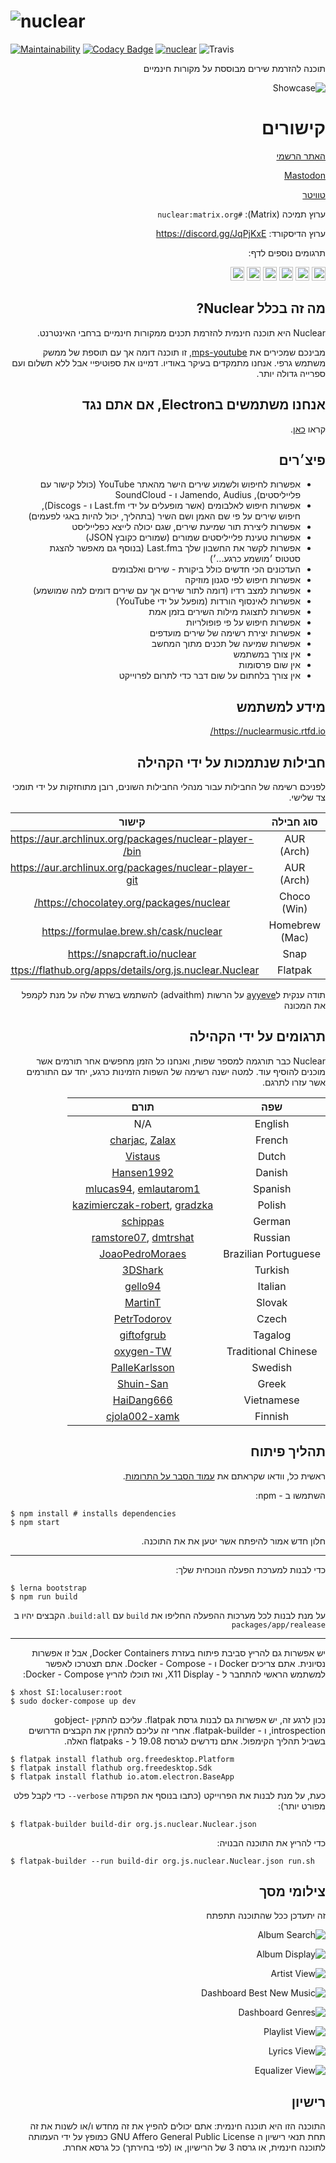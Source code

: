 # ![nuclear](https://i.imgur.com/oT1006i.png) 
[![Maintainability](https://api.codeclimate.com/v1/badges/a15c4888a63c900f6cc1/maintainability)](https://codeclimate.com/github/nukeop/nuclear/maintainability) [![Codacy Badge](https://api.codacy.com/project/badge/Grade/30750586202742279fa8958a12e519ed)](https://www.codacy.com/app/nukeop/nuclear?utm_source=github.com&amp;utm_medium=referral&amp;utm_content=nukeop/nuclear&amp;utm_campaign=Badge_Grade) [![nuclear](https://snapcraft.io//nuclear/badge.svg)](https://snapcraft.io/nuclear) ![Travis](https://api.travis-ci.org/nukeop/nuclear.svg?branch=master)

<div dir="rtl">
תוכנה להזרמת שירים מבוססת על מקורות חינמיים

![Showcase](https://i.imgur.com/G9BqIHl.png)

# קישורים

[האתר הרשמי](https://nuclear.js.org)

[Mastodon](https://mstdn.io/@nuclear)

[טוויטר](https://twitter.com/nuclear_player)

ערוץ תמיכה (Matrix): `#nuclear:matrix.org`

ערוץ הדיסקורד: https://discord.gg/JqPjKxE

תרגומים נוספים לדף:

<kbd>[<img title="Deutsch" alt="Deutsch" src="https://cdn.staticaly.com/gh/hjnilsson/country-flags/master/svg/de.svg" width="22">](docs/README-de.md)</kbd>
<kbd>[<img title="Português" alt="Português" src="https://cdn.staticaly.com/gh/hjnilsson/country-flags/master/svg/br.svg" width="22">](README-ptbr.md)</kbd>
<kbd>[<img title="Svenska" alt="Svenska" src="https://cdn.staticaly.com/gh/hjnilsson/country-flags/master/svg/se.svg" width="22">](README-se.md)</kbd>
<kbd>[<img title="English" alt="English" src="https://cdn.staticaly.com/gh/hjnilsson/country-flags/master/svg/us.svg" width="22">](../README.md)</kbd>
<kbd>[<img title="Hebrew" alt="Hebrew" src="https://cdn.staticaly.com/gh/hjnilsson/country-flags/master/svg/il.svg" width="22">](README-he.md)</kbd>
<kbd>[<img title="Italiano" alt="Italiano" src="https://cdn.staticaly.com/gh/hjnilsson/country-flags/master/svg/it.svg" width="22">](README-it.md)</kbd>

## מה זה בכלל Nuclear?
Nuclear היא תוכנה חינמית להזרמת תכנים ממקורות חינמיים ברחבי האינטרנט.

מבינכם שמכירים את [mps-youtube](https://github.com/mps-youtube/mps-youtube), זו תוכנה דומה אך עם תוספת של ממשק משתמש גרפי. אנחנו מתמקדים בעיקר באודיו. דמיינו את ספוטיפיי אבל ללא תשלום ועם ספרייה גדולה יותר.

## אנחנו משתמשים בElectron, אם אתם נגד
קראו [כאן](electron.md).

## פיצ׳רים

- אפשרות לחיפוש ולשמוע שירים הישר מהאתר YouTube (כולל קישור עם פלייליסטים), Jamendo, Audius ו - SoundCloud
- אפשרות חיפוש לאלבומים (אשר מופעלים על ידי Last.fm ו - Discogs), חיפוש שירים על פי שם האמן ושם השיר (בתהליך, יכול להיות באגי לפעמים)
- אפשרות ליצירת תור שמיעת שירים, שגם יכולה לייצא כפלייליסט
- אפשרות טעינת פלייליסטים שמורים (שמורים כקובץ JSON)
- אפשרות לקשר את החשבון שלך בLast.fm (בנוסף גם מאפשר להצגת סטטוס ׳מושמע כרגע...׳)
- העדכונים הכי חדשים כולל ביקורת - שירים ואלבומים
- אפשרות חיפוש לפי סגנון מוזיקה
- אפשרות למצב רדיו (דומה לתור שירים אך עם שירים דומים למה שמושמע)
- אפשרות לאינסוף הורדות (מופעל על ידי YouTube)
- אפשרות לתצוגת מילות השירים בזמן אמת
- אפשרות חיפוש על פי פופולריות
- אפשרות יצירת רשימה של שירים מועדפים
- אפשרות שמיעה של תכנים מתוך המחשב
- אין צורך במשתמש
- אין שום פרסומות
- אין צורך בלחתום על שום דבר כדי לתרום לפרוייקט

## מידע למשתמש
https://nuclearmusic.rtfd.io/

## חבילות שנתמכות על ידי הקהילה

לפניכם רשימה של החבילות עבור מנהלי החבילות השונים, רובן מתוחזקות על ידי תומכי צד שלישי.

| סוג חבילה   |    קישור                                                    | נתמך על ידי                                    |
|:--------------:|:-------------------------------------------------------:|:---------------------------------------------:|
| AUR (Arch)     | https://aur.archlinux.org/packages/nuclear-player-bin/  | [advaithm](https://github.com/advaithm)       |
| AUR (Arch)     | https://aur.archlinux.org/packages/nuclear-player-git   | [advaithm](https://github.com/advaithm)       |
| Choco (Win)    | https://chocolatey.org/packages/nuclear/                | [JourneyOver](https://github.com/JourneyOver) |
| Homebrew (Mac) | https://formulae.brew.sh/cask/nuclear                   | Homebrew                                      |
| Snap           | https://snapcraft.io/nuclear                            | [nukeop](https://github.com/nukeop)           |
| Flatpak        | https://flathub.org/apps/details/org.js.nuclear.Nuclear  | [advaithm](https://github.com/advaithm)       |

תודה ענקית ל[ayyeve](https://github.com/ayyEve) על הרשות (advaithm) להשתמש בשרת שלה על מנת לקמפל את המכונה

## תרגומים על ידי הקהילה

Nuclear כבר תורגמה למספר שפות, ואנחנו כל הזמן מחפשים אחר תורמים אשר מוכנים להוסיף עוד. למטה ישנה רשימה של השפות הזמינות כרגע, יחד עם התורמים אשר עזרו לתרגם.

| שפה             | תורם                                                                                          |
|:--------------------:|:----------------------------------------------------------------------------------------------------:|
| English              | N/A                                                                                                  |
| French               | [charjac](https://github.com/charjac), [Zalax](https://github.com/Zalaxx)                            |
| Dutch                | [Vistaus](https://github.com/Vistaus)                                                                |
| Danish               | [Hansen1992](https://github.com/Hansen1992)                                                          |
| Spanish              | [mlucas94](https://github.com/mlucas94), [emlautarom1](https://github.com/emlautarom1)               |
| Polish               | [kazimierczak-robert](https://github.com/kazimierczak-robert), [gradzka](https://github.com/gradzka) |
| German               | [schippas](https://github.com/schippas)                                                              |
| Russian              | [ramstore07](https://github.com/ramstore07), [dmtrshat](https://github.com/dmtrshat)                 |
| Brazilian Portuguese | [JoaoPedroMoraes](https://github.com/JoaoPedroMoraes)                                                |
| Turkish              | [3DShark](https://github.com/3DShark)                                                                |
| Italian              | [gello94](https://github.com/gello94)                                                                |
| Slovak               | [MartinT](https://github.com/MartinTuroci)                                                           |
| Czech                | [PetrTodorov](https://github.com/PetrTodorov)                                                        |
| Tagalog              | [giftofgrub](https://github.com/giftofgrub)                                                          |
| Traditional Chinese  | [oxygen-TW](https://github.com/oxygen-TW)                                                            |
| Swedish              | [PalleKarlsson](https://github.com/PalleKarlsson)                                                    |
| Greek                | [Shuin-San](https://github.com/Shuin-San)                                                            |
| Vietnamese           | [HaiDang666](https://github.com/HaiDang666)                                                          |
| Finnish              | [cjola002-xamk](https://github.com/cjola002-xamk)                                                    |

## תהליך פיתוח

ראשית כל, וודאו שקראתם את [עמוד הסבר על התרומות](https://github.com/nukeop/nuclear/wiki/Contributing).

השתמשו ב - npm:
<div dir="ltr">

```shell
$ npm install # installs dependencies
$ npm start
```
</div>

חלון חדש אמור להיפתח אשר יטען את את התוכנה.

---

כדי לבנות למערכת הפעלה הנוכחית שלך:
<div dir="ltr">

```shell
$ lerna bootstrap
$ npm run build
```
</div>

על מנת לבנות לכל מערכות ההפעלה החליפו את `build` עם `build:all`. הקבצים יהיו ב `packages/app/realease`

---

יש אפשרות גם להריץ סביבת פיתוח בעזרת Docker Containers, אבל זו אפשרות נסיונית.
אתם צריכים Docker ו - Docker - Compose. אתם תצטרכו לאפשר למשתמש הראשי להתחבר ל - X11 Display, ואז תוכלו להריץ Docker - Compose:
<div dir="ltr">

```shell
$ xhost SI:localuser:root
$ sudo docker-compose up dev
```
</div>

נכון לרגע זה, יש אפשרות גם לבנות גרסת flatpak. עליכם להתקין gobject-introspection, ו -  flatpak-builder. אחרי זה עליכם להתקין את הקבצים הדרושים בשביל תהליך הקימפול. אתם נדרשים לגרסת 19.08 ל - flatpaks האלה.
<div dir="ltr">

```shell
$ flatpak install flathub org.freedesktop.Platform
$ flatpak install flathub org.freedesktop.Sdk
$ flatpak install flathub io.atom.electron.BaseApp
```
</div>

כעת, על מנת לבנות את הפרוייקט (כתבו בנוסף את הפקודה  <span dir="ltr">`--verbose`</span> כדי לקבל פלט מפורט יותר):
<div dir="ltr">

```shell
$ flatpak-builder build-dir org.js.nuclear.Nuclear.json
```
</div>

כדי להריץ את התוכנה הבנויה:
<div dir="ltr">

```shell
$ flatpak-builder --run build-dir org.js.nuclear.Nuclear.json run.sh
```
</div>

## צילומי מסך

זה יתעדכן ככל שהתוכנה תתפתח

![Album Search](https://i.imgur.com/idFVnAF.png)

![Album Display](https://i.imgur.com/Kvzo3q7.png)

![Artist View](https://i.imgur.com/imBLYl3.png)

![Dashboard Best New Music](https://i.imgur.com/bMDrR4M.png)

![Dashboard Genres](https://i.imgur.com/g0aCmKx.png)

![Playlist View](https://i.imgur.com/2VMXHDC.png)

![Lyrics View](https://i.imgur.com/7e3DJKJ.png)

![Equalizer View](https://i.imgur.com/WreRL0w.png)

## רישיון

התוכנה הזו היא תוכנה חינמית: אתם יכולים להפיץ את זה מחדש ו/או לשנות את זה תחת תנאי רישיון ה GNU Affero General Public License כמופץ על ידי העמותה לתוכנה חינמית, או גרסה 3 של הרישיון, או (לפי בחירתך) כל גרסא אחרת.
